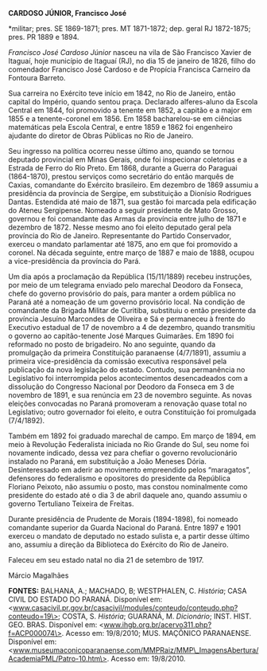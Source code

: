 **CARDOSO JÚNIOR, Francisco José**

\*militar; pres. SE 1869-1871; pres. MT 1871-1872; dep. geral RJ
1872-1875; pres. PR 1889 e 1894.

*Francisco José Cardoso Júnior* nasceu na vila de São Francisco Xavier
de Itaguaí, hoje município de Itaguaí (RJ), no dia 15 de janeiro de
1826, filho do comendador Francisco José Cardoso e de Propícia Francisca
Carneiro da Fontoura Barreto.

Sua carreira no Exército teve início em 1842, no Rio de Janeiro, então
capital do Império, quando sentou praça. Declarado alferes-aluno da
Escola Central em 1844, foi promovido a tenente em 1852, a capitão e a
major em 1855 e a tenente-coronel em 1856. Em 1858 bacharelou-se em
ciências matemáticas pela Escola Central, e entre 1859 e 1862 foi
engenheiro ajudante do diretor de Obras Públicas no Rio de Janeiro.

Seu ingresso na política ocorreu nesse último ano, quando se tornou
deputado provincial em Minas Gerais, onde foi inspecionar coletorias e a
Estrada de Ferro do Rio Preto. Em 1868, durante a Guerra do Paraguai
(1864-1870), prestou serviços como secretário do então marquês de
Caxias, comandante do Exército brasileiro. Em dezembro de 1869 assumiu a
presidência da província de Sergipe, em substituição a Dionísio
Rodrigues Dantas. Estendida até maio de 1871, sua gestão foi marcada
pela edificação do Ateneu Sergipense. Nomeado a seguir presidente de
Mato Grosso, governou e foi comandante das Armas da província entre
julho de 1871 e dezembro de 1872. Nesse mesmo ano foi eleito deputado
geral pela província do Rio de Janeiro. Representante do Partido
Conservador, exerceu o mandato parlamentar até 1875, ano em que foi
promovido a coronel. Na década seguinte, entre março de 1887 e maio de
1888, ocupou a vice-presidência da província do Pará.

Um dia após a proclamação da República (15/11/1889) recebeu instruções,
por meio de um telegrama enviado pelo marechal Deodoro da Fonseca, chefe
do governo provisório do país, para manter a ordem pública no Paraná até
a nomeação de um governo provisório local. Na condição de comandante da
Brigada Militar de Curitiba, substituiu o então presidente da província
Jesuíno Marcondes de Oliveira e Sá e permaneceu à frente do Executivo
estadual de 17 de novembro a 4 de dezembro, quando transmitiu o governo
ao capitão-tenente José Marques Guimarães. Em 1890 foi reformado no
posto de brigadeiro. No ano seguinte, quando da promulgação da primeira
Constituição paranaense (4/7/1891), assumiu a primeira vice-presidência
da comissão executiva responsável pela publicação da nova legislação do
estado. Contudo, sua permanência no Legislativo foi interrompida pelos
acontecimentos desencadeados com a dissolução do Congresso Nacional por
Deodoro da Fonseca em 3 de novembro de 1891, e sua renúncia em 23 de
novembro seguinte. As novas eleições convocadas no Paraná promoveram a
renovação quase total no Legislativo; outro governador foi eleito, e
outra Constituição foi promulgada (7/4/1892).

Também em 1892 foi graduado marechal de campo. Em março de 1894, em meio
à Revolução Federalista iniciada no Rio Grande do Sul, seu nome foi
novamente indicado, dessa vez para chefiar o governo revolucionário
instalado no Paraná, em substituição a João Meneses Dória.
Desinteressado em aderir ao movimento empreendido pelos “maragatos”,
defensores do federalismo e opositores do presidente da República
Floriano Peixoto, não assumiu o posto, mas constou nominalmente como
presidente do estado até o dia 3 de abril daquele ano, quando assumiu o
governo Tertuliano Teixeira de Freitas.

Durante presidência de Prudente de Morais (1894-1898), foi nomeado
comandante superior da Guarda Nacional do Paraná. Entre 1897 e 1901
exerceu o mandato de deputado no estado sulista e, a partir desse último
ano, assumiu a direção da Biblioteca do Exército do Rio de Janeiro.

Faleceu em seu estado natal no dia 21 de setembro de 1917.

Márcio Magalhães

**FONTES:** BALHANA, A.; MACHADO, B; WESTPHALEN, C. *História*; CASA
CIVIL DO ESTADO DO PARANÁ. Disponível em:
\<www.casacivil.pr.gov.br/casacivil/modules/conteudo/conteudo.php?conteudo=19\>;
COSTA, S. *História*; GUARANÁ, M. *Dicionário*; INST. HIST. GEO. BRAS.
Disponível em: \<www.ihgb.org.br/acervo311.php?f=ACP000074\>. Acesso em:
19/8/2010; MUS. MAÇÔNICO PARANAENSE. Disponível em:
\<www.museumaconicoparanaense.com/MMPRaiz/MMP\_ImagensAbertura/AcademiaPML/Patro-10.htm\>.
Acesso em: 19/8/2010.
